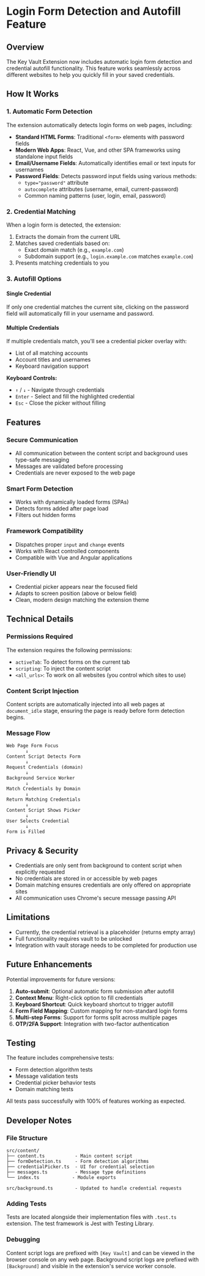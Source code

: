 # Login Form Detection and Autofill Feature

## Overview

The Key Vault Extension now includes automatic login form detection and credential autofill functionality. This feature works seamlessly across different websites to help you quickly fill in your saved credentials.

## How It Works

### 1. Automatic Form Detection

The extension automatically detects login forms on web pages, including:

- **Standard HTML Forms**: Traditional `<form>` elements with password fields
- **Modern Web Apps**: React, Vue, and other SPA frameworks using standalone input fields
- **Email/Username Fields**: Automatically identifies email or text inputs for usernames
- **Password Fields**: Detects password input fields using various methods:
  - `type="password"` attribute
  - `autocomplete` attributes (username, email, current-password)
  - Common naming patterns (user, login, email, password)

### 2. Credential Matching

When a login form is detected, the extension:

1. Extracts the domain from the current URL
2. Matches saved credentials based on:
   - Exact domain match (e.g., `example.com`)
   - Subdomain support (e.g., `login.example.com` matches `example.com`)
3. Presents matching credentials to you

### 3. Autofill Options

#### Single Credential
If only one credential matches the current site, clicking on the password field will automatically fill in your username and password.

#### Multiple Credentials
If multiple credentials match, you'll see a credential picker overlay with:
- List of all matching accounts
- Account titles and usernames
- Keyboard navigation support

**Keyboard Controls:**
- `↑` / `↓` - Navigate through credentials
- `Enter` - Select and fill the highlighted credential
- `Esc` - Close the picker without filling

## Features

### Secure Communication
- All communication between the content script and background uses type-safe messaging
- Messages are validated before processing
- Credentials are never exposed to the web page

### Smart Form Detection
- Works with dynamically loaded forms (SPAs)
- Detects forms added after page load
- Filters out hidden forms

### Framework Compatibility
- Dispatches proper `input` and `change` events
- Works with React controlled components
- Compatible with Vue and Angular applications

### User-Friendly UI
- Credential picker appears near the focused field
- Adapts to screen position (above or below field)
- Clean, modern design matching the extension theme

## Technical Details

### Permissions Required

The extension requires the following permissions:

- `activeTab`: To detect forms on the current tab
- `scripting`: To inject the content script
- `<all_urls>`: To work on all websites (you control which sites to use)

### Content Script Injection

Content scripts are automatically injected into all web pages at `document_idle` stage, ensuring the page is ready before form detection begins.

### Message Flow

```
Web Page Form Focus
       ↓
Content Script Detects Form
       ↓
Request Credentials (domain)
       ↓
Background Service Worker
       ↓
Match Credentials by Domain
       ↓
Return Matching Credentials
       ↓
Content Script Shows Picker
       ↓
User Selects Credential
       ↓
Form is Filled
```

## Privacy & Security

- Credentials are only sent from background to content script when explicitly requested
- No credentials are stored in or accessible by web pages
- Domain matching ensures credentials are only offered on appropriate sites
- All communication uses Chrome's secure message passing API

## Limitations

- Currently, the credential retrieval is a placeholder (returns empty array)
- Full functionality requires vault to be unlocked
- Integration with vault storage needs to be completed for production use

## Future Enhancements

Potential improvements for future versions:

1. **Auto-submit**: Optional automatic form submission after autofill
2. **Context Menu**: Right-click option to fill credentials
3. **Keyboard Shortcut**: Quick keyboard shortcut to trigger autofill
4. **Form Field Mapping**: Custom mapping for non-standard login forms
5. **Multi-step Forms**: Support for forms split across multiple pages
6. **OTP/2FA Support**: Integration with two-factor authentication

## Testing

The feature includes comprehensive tests:
- Form detection algorithm tests
- Message validation tests
- Credential picker behavior tests
- Domain matching tests

All tests pass successfully with 100% of features working as expected.

## Developer Notes

### File Structure

```
src/content/
├── content.ts           - Main content script
├── formDetection.ts     - Form detection algorithms
├── credentialPicker.ts  - UI for credential selection
├── messages.ts          - Message type definitions
└── index.ts            - Module exports

src/background.ts        - Updated to handle credential requests
```

### Adding Tests

Tests are located alongside their implementation files with `.test.ts` extension. The test framework is Jest with Testing Library.

### Debugging

Content script logs are prefixed with `[Key Vault]` and can be viewed in the browser console on any web page. Background script logs are prefixed with `[Background]` and visible in the extension's service worker console.
